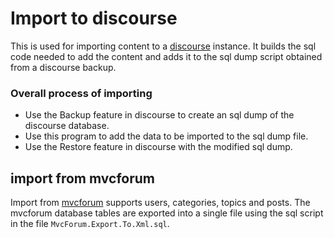 # Import to discourse

This is used for importing content to a [discourse](http://www.discourse.org) instance.
It builds the sql code needed to add the content and adds it to the sql dump script obtained from a discourse backup.

### Overall process of importing
+ Use the Backup feature in discourse to create an sql dump of the discourse database.
+ Use this program to add the data to be imported to the sql dump file.
+ Use the Restore feature in discourse with the modified sql dump.

## import from mvcforum
Import from [mvcforum](http://www.mvcforum.com/) supports users, categories, topics and posts.
The mvcforum database tables are exported into a single file using the sql script in the file `MvcForum.Export.To.Xml.sql`.
